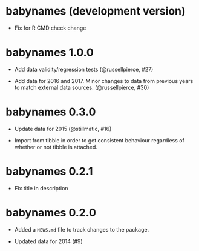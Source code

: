 # babynames (development version)

* Fix for R CMD check change

# babynames 1.0.0

* Add data validity/regression tests (@russellpierce, #27)

* Add data for 2016 and 2017. Minor changes to data from previous years to match external data sources. (@russellpierce, #30)

# babynames 0.3.0

* Update data for 2015 (@stillmatic, #16)

* Import from tibble in order to get consistent behaviour regardless of 
  whether or not tibble is attached.

# babynames 0.2.1

* Fix title in description 

# babynames 0.2.0

* Added a `NEWS.md` file to track changes to the package.

* Updated data for 2014 (#9)
